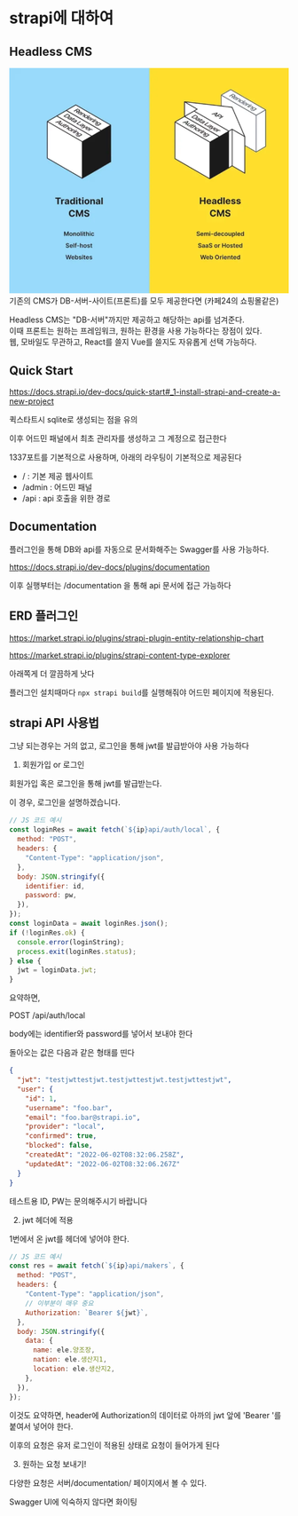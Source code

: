 # strapi에 대하여

## Headless CMS

![headless-cms](./images/1_E3qz8MZ8zR7Y3NRghFOvJQ.webp)
기존의 CMS가 DB-서버-사이트(프론트)를 모두 제공한다면 (카페24의 쇼핑몰같은)

Headless CMS는 "DB-서버"까지만 제공하고 해당하는 api를 넘겨준다.  
이때 프론트는 원하는 프레임워크, 원하는 환경을 사용 가능하다는 장점이 있다.  
웹, 모바일도 무관하고, React를 쓸지 Vue를 쓸지도 자유롭게 선택 가능하다.

## Quick Start

https://docs.strapi.io/dev-docs/quick-start#_1-install-strapi-and-create-a-new-project

퀵스타트시 sqlite로 생성되는 점을 유의

이후 어드민 패널에서 최초 관리자를 생성하고 그 계정으로 접근한다

1337포트를 기본적으로 사용하며, 아래의 라우팅이 기본적으로 제공된다

- / : 기본 제공 웹사이트
- /admin : 어드민 패널
- /api : api 호출을 위한 경로

## Documentation

플러그인을 통해 DB와 api를 자동으로 문서화해주는 Swagger를 사용 가능하다.

https://docs.strapi.io/dev-docs/plugins/documentation

이후 실행부터는 /documentation 을 통해 api 문서에 접근 가능하다

## ERD 플러그인

https://market.strapi.io/plugins/strapi-plugin-entity-relationship-chart

https://market.strapi.io/plugins/strapi-content-type-explorer

아래쪽게 더 깔끔하게 낫다

플러그인 설치때마다 `npx strapi build`를 실행해줘야 어드민 페이지에 적용된다.

## strapi API 사용법

그냥 되는경우는 거의 없고, 로그인을 통해 jwt를 발급받아야 사용 가능하다

1. 회원가입 or 로그인

회원가입 혹은 로그인을 통해 jwt를 발급받는다.

이 경우, 로그인을 설명하겠습니다.

```js
// JS 코드 예시
const loginRes = await fetch(`${ip}api/auth/local`, {
  method: "POST",
  headers: {
    "Content-Type": "application/json",
  },
  body: JSON.stringify({
    identifier: id,
    password: pw,
  }),
});
const loginData = await loginRes.json();
if (!loginRes.ok) {
  console.error(loginString);
  process.exit(loginRes.status);
} else {
  jwt = loginData.jwt;
}
```

요약하면,

POST /api/auth/local

body에는 identifier와 password를 넣어서 보내야 한다

돌아오는 값은 다음과 같은 형태를 띤다

```json
{
  "jwt": "testjwttestjwt.testjwttestjwt.testjwttestjwt",
  "user": {
    "id": 1,
    "username": "foo.bar",
    "email": "foo.bar@strapi.io",
    "provider": "local",
    "confirmed": true,
    "blocked": false,
    "createdAt": "2022-06-02T08:32:06.258Z",
    "updatedAt": "2022-06-02T08:32:06.267Z"
  }
}
```

테스트용 ID, PW는 문의해주시기 바랍니다

2. jwt 헤더에 적용

1번에서 온 jwt를 헤더에 넣어야 한다.

```js
// JS 코드 예시
const res = await fetch(`${ip}api/makers`, {
  method: "POST",
  headers: {
    "Content-Type": "application/json",
    // 이부분이 매우 중요
    Authorization: `Bearer ${jwt}`,
  },
  body: JSON.stringify({
    data: {
      name: ele.양조장,
      nation: ele.생산지1,
      location: ele.생산지2,
    },
  }),
});
```

이것도 요약하면, header에 Authorization의 데이터로 아까의 jwt 앞에 'Bearer '를 붙여서 넣어야 한다.

이후의 요청은 유저 로그인이 적용된 상태로 요청이 들어가게 된다

3. 원하는 요청 보내기!

다양한 요청은 서버/documentation/ 페이지에서 볼 수 있다.

Swagger UI에 익숙하지 않다면 화이팅
